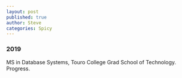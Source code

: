 ```yaml
---
layout: post
published: true
author: Steve
categories: Spicy
---
```

### 2019

MS in Database Systems, Touro College Grad School of Technology. Progress.



